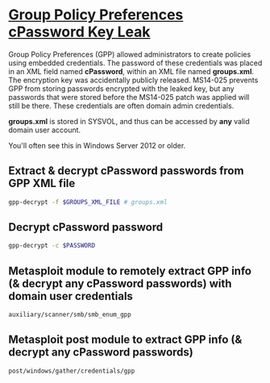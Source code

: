 # [Group Policy Preferences cPassword Key Leak](https://blog.rapid7.com/2016/07/27/pentesting-in-the-real-world-group-policy-pwnage/)

Group Policy Preferences (GPP) allowed administrators to create policies using embedded credentials. The password of these credentials was placed in an XML field named **cPassword**, within an XML file named **groups.xml**. The encryption key was accidentally publicly released. MS14-025 prevents GPP from storing passwords encrypted with the leaked key, but any passwords that were stored before the MS14-025 patch was applied will still be there. These credentials are often domain admin credentials.

**groups.xml** is stored in SYSVOL, and thus can be accessed by **any** valid domain user account.

You'll often see this in Windows Server 2012 or older.

## Extract & decrypt cPassword passwords from GPP XML file

```bash
gpp-decrypt -f $GROUPS_XML_FILE # groups.xml
```

## Decrypt cPassword password

```bash
gpp-decrypt -c $PASSWORD
```

## Metasploit module to remotely extract GPP info (& decrypt any cPassword passwords) with domain user credentials

```bash
auxiliary/scanner/smb/smb_enum_gpp
```

## Metasploit post module to extract GPP info (& decrypt any cPassword passwords)

```bash
post/windows/gather/credentials/gpp
```
